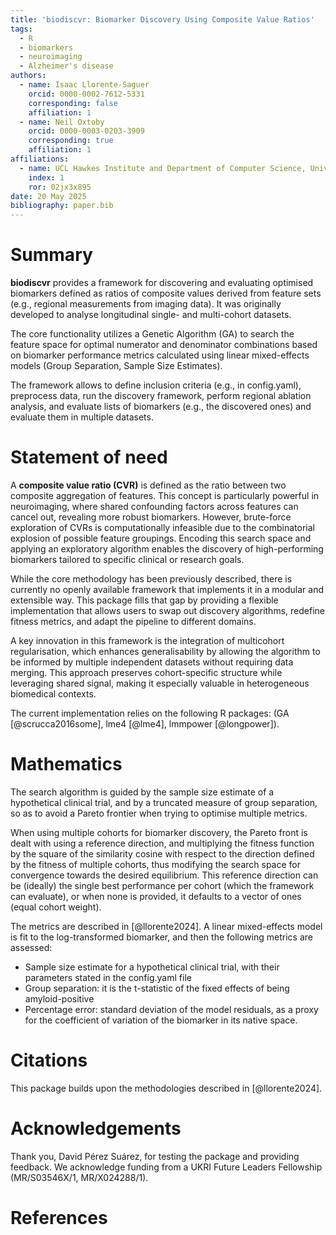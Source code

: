 ```yaml
---
title: 'biodiscvr: Biomarker Discovery Using Composite Value Ratios'
tags:
  - R
  - biomarkers
  - neuroimaging
  - Alzheimer's disease
authors:
  - name: Isaac Llorente-Saguer
    orcid: 0000-0002-7612-5331
    corresponding: false
    affiliation: 1
  - name: Neil Oxtoby
    orcid: 0000-0003-0203-3909
    corresponding: true
    affiliation: 1
affiliations:
  - name: UCL Hawkes Institute and Department of Computer Science, University College London, United Kingdom
    index: 1
    ror: 02jx3x895
date: 20 May 2025
bibliography: paper.bib
---
```

  
# Summary
  
**biodiscvr** provides a framework for discovering and evaluating 
optimised biomarkers defined as ratios of composite values derived from 
feature sets (e.g., regional measurements from imaging data). 
It was originally developed to analyse longitudinal single- and 
multi-cohort datasets.

The core functionality utilizes a Genetic Algorithm (GA) to search the 
feature space for optimal numerator and denominator combinations based on 
biomarker performance metrics calculated using linear mixed-effects models 
(Group Separation, Sample Size Estimates).

The framework allows to define inclusion criteria (e.g., in config.yaml),
preprocess data, run the discovery framework, perform regional ablation analysis,
and evaluate lists of biomarkers (e.g., the discovered ones) and 
evaluate them in multiple datasets.
  
# Statement of need

A **composite value ratio (CVR)** is defined as the ratio between two composite 
aggregation of features. This concept is particularly powerful in neuroimaging, 
where shared confounding factors across features can cancel out, revealing more 
robust biomarkers. However, brute-force exploration of CVRs is computationally 
infeasible due to the combinatorial explosion of possible feature groupings. 
Encoding this search space and applying an exploratory algorithm enables the 
discovery of high-performing biomarkers tailored to specific clinical or 
research goals.

While the core methodology has been previously described, there is currently no 
openly available framework that implements it in a modular and extensible way. 
This package fills that gap by providing a flexible implementation that allows 
users to swap out discovery algorithms, redefine fitness metrics, and adapt the 
pipeline to different domains.

A key innovation in this framework is the integration of multicohort 
regularisation, which enhances generalisability by allowing the algorithm to be 
informed by multiple independent datasets without requiring data merging. 
This approach preserves cohort-specific structure while leveraging shared signal, 
making it especially valuable in heterogeneous biomedical contexts.

The current implementation relies on the following R packages:
(GA [@scrucca2016some], lme4 [@lme4], lmmpower [@longpower]).
  
# Mathematics

The search algorithm is guided by the sample size estimate of a hypothetical 
clinical trial, and by a truncated measure of group separation, so as to avoid 
a Pareto frontier when trying to optimise multiple metrics.

When using multiple cohorts for biomarker discovery, the Pareto front is dealt
with using a reference direction, and multiplying the fitness function by the 
square of the similarity cosine with respect to the direction defined by the 
fitness of multiple cohorts, thus modifying the search space for convergence 
towards the desired equilibrium. This reference direction can be (ideally) the 
single best performance per cohort (which the framework can evaluate), 
or when none is provided, it defaults to a vector of ones (equal cohort weight).

The metrics are described in [@llorente2024]. A linear mixed-effects model is fit 
to the log-transformed biomarker, and then the following metrics are assessed:
 
  - Sample size estimate for a hypothetical clinical trial, with their parameters 
    stated in the config.yaml file
  - Group separation: it is the t-statistic of the fixed effects of being amyloid-positive
  - Percentage error: standard deviation of the model residuals, as a proxy for 
    the coefficient of variation of the biomarker in its native space. 

     
# Citations
    
This package builds upon the methodologies described in [@llorente2024]. 
  
# Acknowledgements

Thank you, David Pérez Suárez, for testing the package and providing feedback.
We acknowledge funding from a UKRI Future Leaders Fellowship (MR/S03546X/1, MR/X024288/1).
  
# References